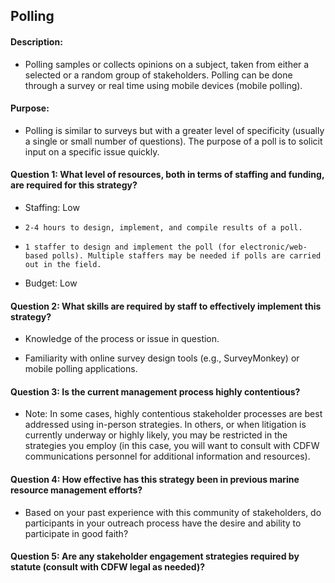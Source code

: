 ## Polling
#### Description: 
-  Polling samples or collects opinions on a subject, taken from either a selected or a random group of stakeholders. Polling can be done through a survey or real time using mobile devices (mobile polling).

#### Purpose:
-   Polling is similar to surveys but with a greater level of specificity (usually a single or small number of questions). The purpose of a poll is to solicit input on a specific issue quickly.

#### Question 1: What level of resources, both in terms of staffing and funding, are required for this strategy?
-	Staffing: Low
  - 	2-4 hours to design, implement, and compile results of a poll.
  - 	1 staffer to design and implement the poll (for electronic/web-based polls). Multiple staffers may be needed if polls are carried out in the field. 
-	Budget: Low

#### Question 2: What skills are required by staff to effectively implement this strategy?
-	Knowledge of the process or issue in question.

-   Familiarity with online survey design tools (e.g., SurveyMonkey) or mobile polling applications.


#### Question 3: Is the current management process highly contentious? 
-  Note: In some cases, highly contentious stakeholder processes are best addressed using in-person strategies. In others, or when litigation is currently underway or highly likely, you may be restricted in the strategies you employ (in this case, you will want to consult with CDFW communications personnel for additional information and resources). 

#### Question 4: How effective has this strategy been in previous marine resource management efforts? 
-  Based on your past experience with this community of stakeholders, do participants in your outreach process have the desire and ability to participate in good faith? 

#### Question 5: Are any stakeholder engagement strategies required by statute (consult with CDFW legal as needed)?